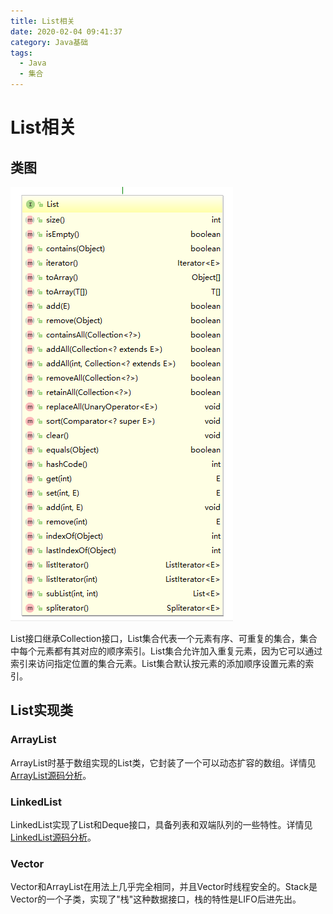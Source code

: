 ```yaml
---
title: List相关
date: 2020-02-04 09:41:37
category: Java基础
tags: 
  - Java
  - 集合
---
```


# List相关

## 类图

![List类图](/images/List相关/List类图.png)

List接口继承Collection接口，List集合代表一个元素有序、可重复的集合，集合中每个元素都有其对应的顺序索引。List集合允许加入重复元素，因为它可以通过索引来访问指定位置的集合元素。List集合默认按元素的添加顺序设置元素的索引。

## List实现类

### ArrayList

ArrayList时基于数组实现的List类，它封装了一个可以动态扩容的数组。详情见[ArrayList源码分析](../sourcecode/README.md)。

### LinkedList

LinkedList实现了List和Deque接口，具备列表和双端队列的一些特性。详情见[LinkedList源码分析](../sourcecode/LinkedList.md)。

### Vector

Vector和ArrayList在用法上几乎完全相同，并且Vector时线程安全的。Stack是Vector的一个子类，实现了"栈"这种数据接口，栈的特性是LIFO后进先出。